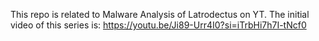 This repo is related to Malware Analysis of Latrodectus on YT. The initial video of this series is: https://youtu.be/Ji89-Urr4I0?si=iTrbHi7h7I-tNcf0
